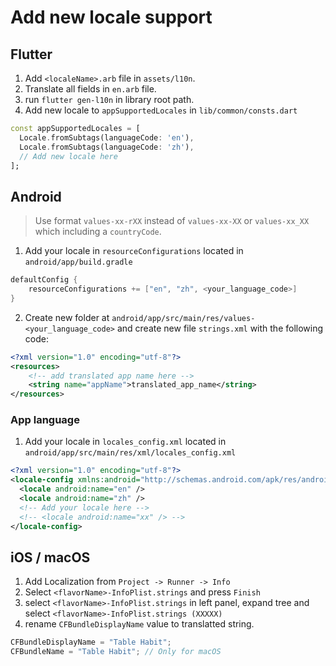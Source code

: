 # Add new locale support

## Flutter

1. Add `<localeName>.arb` file in `assets/l10n`.
2. Translate all fields in `en.arb` file.
3. run `flutter gen-l10n` in library root path.
4. Add new locale to `appSupportedLocales` in `lib/common/consts.dart`

```dart
const appSupportedLocales = [
  Locale.fromSubtags(languageCode: 'en'),
  Locale.fromSubtags(languageCode: 'zh'),
  // Add new locale here
];
```

## Android

> Use format `values-xx-rXX` instead of `values-xx-XX` or `values-xx_XX`
> which including a `countryCode`.

1. Add your locale in `resourceConfigurations` located in `android/app/build.gradle`

```gradle
defaultConfig {
    resourceConfigurations += ["en", "zh", <your_language_code>]
}
```

2. Create new folder at `android/app/src/main/res/values-<your_language_code>`
   and create new file `strings.xml` with the following code:

```xml
<?xml version="1.0" encoding="utf-8"?>
<resources>
    <!-- add translated app name here -->
    <string name="appName">translated_app_name</string>
</resources>
```

### App language

1. Add your locale in `locales_config.xml` located in `android/app/src/main/res/xml/locales_config.xml`

```xml
<?xml version="1.0" encoding="utf-8"?>
<locale-config xmlns:android="http://schemas.android.com/apk/res/android">
  <locale android:name="en" />
  <locale android:name="zh" />
  <!-- Add your locale here -->
  <!-- <locale android:name="xx" /> -->
</locale-config>
```

## iOS / macOS

1. Add Localization from `Project -> Runner -> Info`
2. Select `<flavorName>-InfoPlist.strings` and press `Finish`
3. select `<flavorName>-InfoPlist.strings` in left panel, expand tree and select `<flavorName>-InfoPlist.strings (XXXXX)`
4. rename `CFBundleDisplayName` value to translatted string.

```swift
CFBundleDisplayName = "Table Habit";
CFBundleName = "Table Habit"; // Only for macOS
```
